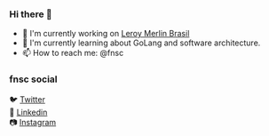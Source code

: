 ### Hi there 👋

- 🔭 I'm currently working on [Leroy Merlin Brasil](http://leroymerlin.com.br)
- 🌱 I'm currently learning about GoLang and software architecture.
- 📫 How to reach me: @fnsc

### fnsc social

🐦 [Twitter](https://twitter.com/fnscme) <br>
💼 [Linkedin](https://www.linkedin.com/in/fnsc) <br>
📷 [Instagram](http://instagram.com/fnsc) <br>
